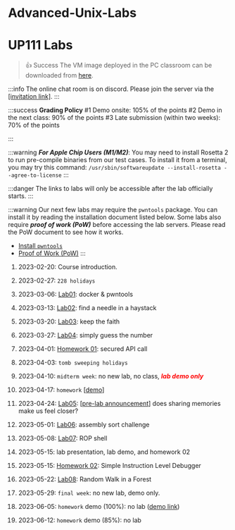 # Advanced-Unix-Labs

UP111 Labs
===========

> 👍 Success
> The VM image deployed in the PC classroom can be downloaded from [here](https://drive.google.com/file/d/1n_VS-eoIxQhHVPYc_Zf6VJQHKsVgiB48/view?usp=sharing).

:::info
The online chat room is on discord. Please join the server via the [[invitation link]]().
:::

:::success
**Grading Policy**
#1 Demo onsite: 105% of the points
#2 Demo in the next class: 90% of the points
#3 Late submission (within two weeks): 70% of the points

<!--***Note*** that if you cannot attend the class due to COVID to demo your implementation, you can upload your codes (packed in a ZIP file) to the E3 system (please select the correct lab week to upload) ***before the demo deadline***. We can then schedule your demo in our available lab lecture class using the version you uploaded to the E3 system.-->
:::

:::warning
***For Apple Chip Users (M1/M2)***: You may need to install Rosetta 2 to run pre-compile binaries from our test cases. To install it from a terminal, you may try this command:
``/usr/sbin/softwareupdate --install-rosetta --agree-to-license``
:::

:::danger
The links to labs will only be accessible after the lab officially starts.
:::

:::warning
Our next few labs may require the `pwntools` package. You can install it by reading the installation document listed below. Some labs also require ***proof of work (PoW)*** before accessing the lab servers. Please read the PoW document to see how it works.
- [Install `pwntools`](https://md.zoolab.org/s/EleTCdAQ5)
- [Proof of Work (PoW)](https://md.zoolab.org/s/EHSmQ0szV)
:::

1. 2023-02-20: Course introduction.

1. 2023-02-27: `228 holidays`

1. 2023-03-06: [Lab01](https://md.zoolab.org/s/sg1RYjwNt): docker & pwntools

1. 2023-03-13: [Lab02](https://md.zoolab.org/s/skITr3rJl): find a needle in a haystack 

1. 2023-03-20: [Lab03](https://md.zoolab.org/s/Nmrky6Dez): keep the faith

1. 2023-03-27: [Lab04](https://md.zoolab.org/s/Wy4ScHfug): simply guess the number

1. 2023-04-01: [Homework 01](https://md.zoolab.org/s/cNNXFnZPy): secured API call

1. 2023-04-03: `tomb sweeping holidays`

1. 2023-04-10: `midterm week`: no new lab, no class, ***<i style="color:red">lab demo only</i>***

1. 2023-04-17: `homework` [[demo](https://md.zoolab.org/s/gLXd81Myi)]

1. 2023-04-24: [Lab05](https://md.zoolab.org/s/n2iYIHC7z): [[pre-lab announcement](https://md.zoolab.org/s/kHrh9ttCw)] does sharing memories make us feel closer?

1. 2023-05-01: [Lab06](https://md.zoolab.org/s/dOYP-mdwq): assembly sort challenge 

1. 2023-05-08: [Lab07](https://md.zoolab.org/s/9PXW8f_Eh): ROP shell

1. 2023-05-15: lab presentation, lab demo, and homework 02

1. 2023-05-15: [Homework 02](https://md.zoolab.org/s/JM5Shd8Ya): Simple Instruction Level Debugger

1. 2023-05-22: [Lab08](https://md.zoolab.org/s/rKFubF7Yo): Random Walk in a Forest

1. 2023-05-29: `final week`: no new lab, demo only. 

1. 2023-06-05: `homework` demo (100%): no lab ([demo link](https://md.zoolab.org/GCI1YzKNTTagmtv6VIITAg))

1. 2023-06-12: `homework` demo (85%): no lab

